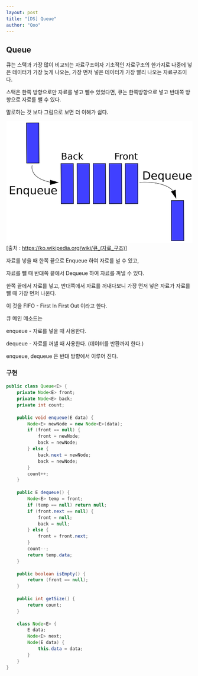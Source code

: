 ```yaml
---
layout: post
title: "[DS] Queue"
author: "Qoo"
---
```


## Queue
큐는 스택과 가장 많이 비교되는 자료구조이자 기초적인 자료구조의 한가지로 나중에 넣은 데이터가 가장 늦게 나오는, 가장 먼저 넣은 데이터가 가장 빨리 나오는 자료구조이다.

스택은 한쪽 방향으로만 자료를 넣고 뺄수 있었다면, 큐는 한쪽방향으로 넣고 반대쪽 방향으로 자료를 뺄 수 있다.

말로하는 것 보다 그림으로 보면 더 이해가 쉽다.


![](../images/queue.png)
[출처 : https://ko.wikipedia.org/wiki/큐_(자료_구조)]

자료를 넣을 때 한쪽 끝으로 Enqueue 하여 자료를 널 수 있고,

자료를 뺄 때 반대쪽 끝에서 Dequeue 하여 자료를 꺼낼 수 있다.

한쪽 끝에서 자료를 넣고, 반대쪽에서 자료를 꺼내다보니 가장 먼저 넣은 자료가 자료를 뺄 때 가장 먼저 나온다.

이 것을 FIFO - First In First Out 이라고 한다.





큐 메인 메소드는 

enqueue - 자료를 넣을 때 사용한다.

dequeue - 자료를 꺼낼 때 사용한다. (데이터를 반환까지 한다.)

enqueue, dequeue 은 반대 방향에서 이루어 진다.


### 구현
```java
public class Queue<E> {
    private Node<E> front;
    private Node<E> back;
    private int count;

    public void enqueue(E data) {
        Node<E> newNode = new Node<E>(data);
        if (front == null) {
            front = newNode;
            back = newNode;
        } else {
            back.next = newNode;
            back = newNode;
        }
        count++;
    }

    public E dequeue() {
        Node<E> temp = front;
        if (temp == null) return null;
        if (front.next == null) {
            front = null;
            back = null;
        } else {
            front = front.next;
        }
        count--;
        return temp.data;
    }

    public boolean isEmpty() {
        return (front == null);
    }

    public int getSize() {
        return count;
    }

    class Node<E> {
        E data;
        Node<E> next;
        Node(E data) {
            this.data = data;
        }
    }
}
```